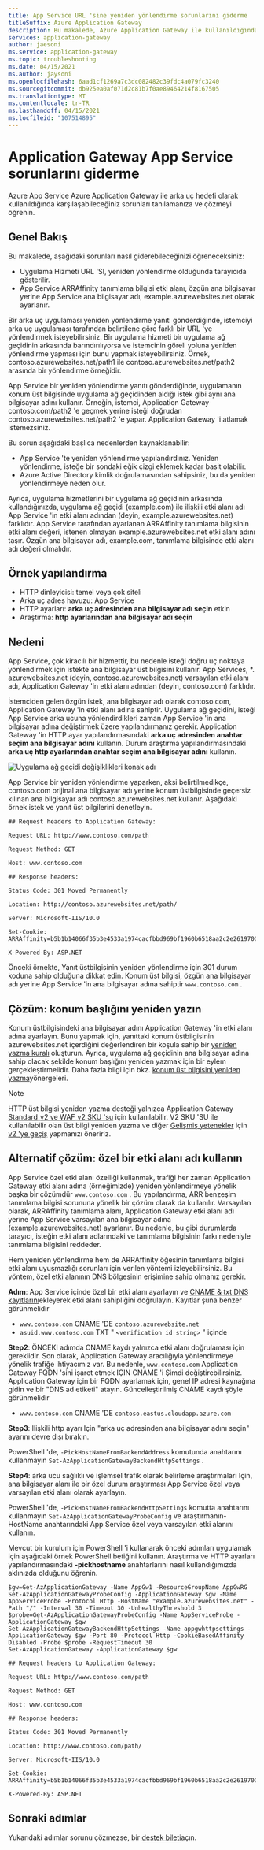 ```yaml
---
title: App Service URL 'sine yeniden yönlendirme sorunlarını giderme
titleSuffix: Azure Application Gateway
description: Bu makalede, Azure Application Gateway ile kullanıldığında yeniden yönlendirme sorununun nasıl giderileceği hakkında bilgi verilmektedir Azure App Service
services: application-gateway
author: jaesoni
ms.service: application-gateway
ms.topic: troubleshooting
ms.date: 04/15/2021
ms.author: jaysoni
ms.openlocfilehash: 6aad1cf1269a7c3dc082482c39fdc4a079fc3240
ms.sourcegitcommit: db925ea0af071d2c81b7f0ae89464214f8167505
ms.translationtype: MT
ms.contentlocale: tr-TR
ms.lasthandoff: 04/15/2021
ms.locfileid: "107514895"
---
```

# <a name="troubleshoot-app-service-issues-in-application-gateway"></a>Application Gateway App Service sorunlarını giderme

Azure App Service Azure Application Gateway ile arka uç hedefi olarak kullanıldığında karşılaşabileceğiniz sorunları tanılamanıza ve çözmeyi öğrenin.

## <a name="overview"></a>Genel Bakış

Bu makalede, aşağıdaki sorunları nasıl giderebileceğinizi öğreneceksiniz:

* Uygulama Hizmeti URL 'SI, yeniden yönlendirme olduğunda tarayıcıda gösterilir.
* App Service ARRAffinity tanımlama bilgisi etki alanı, özgün ana bilgisayar yerine App Service ana bilgisayar adı, example.azurewebsites.net olarak ayarlanır.

Bir arka uç uygulaması yeniden yönlendirme yanıtı gönderdiğinde, istemciyi arka uç uygulaması tarafından belirtilene göre farklı bir URL 'ye yönlendirmek isteyebilirsiniz. Bir uygulama hizmeti bir uygulama ağ geçidinin arkasında barındırılıyorsa ve istemcinin göreli yoluna yeniden yönlendirme yapması için bunu yapmak isteyebilirsiniz. Örnek, contoso.azurewebsites.net/path1 ile contoso.azurewebsites.net/path2 arasında bir yönlendirme örneğidir. 

App Service bir yeniden yönlendirme yanıtı gönderdiğinde, uygulamanın konum üst bilgisinde uygulama ağ geçidinden aldığı istek gibi aynı ana bilgisayar adını kullanır. Örneğin, istemci, Application Gateway contoso.com/path2 'e geçmek yerine isteği doğrudan contoso.azurewebsites.net/path2 'e yapar. Application Gateway 'i atlamak istemezsiniz.

Bu sorun aşağıdaki başlıca nedenlerden kaynaklanabilir:

- App Service 'te yeniden yönlendirme yapılandırdınız. Yeniden yönlendirme, isteğe bir sondaki eğik çizgi eklemek kadar basit olabilir.
- Azure Active Directory kimlik doğrulamasından sahipsiniz, bu da yeniden yönlendirmeye neden olur.

Ayrıca, uygulama hizmetlerini bir uygulama ağ geçidinin arkasında kullandığınızda, uygulama ağ geçidi (example.com) ile ilişkili etki alanı adı App Service 'in etki alanı adından (deyin, example.azurewebsites.net) farklıdır. App Service tarafından ayarlanan ARRAffinity tanımlama bilgisinin etki alanı değeri, istenen olmayan example.azurewebsites.net etki alanı adını taşır. Özgün ana bilgisayar adı, example.com, tanımlama bilgisinde etki alanı adı değeri olmalıdır.

## <a name="sample-configuration"></a>Örnek yapılandırma

- HTTP dinleyicisi: temel veya çok siteli
- Arka uç adres havuzu: App Service
- HTTP ayarları: **arka uç adresinden ana bilgisayar adı seçin** etkin
- Araştırma: **http ayarlarından ana bilgisayar adı seçin**

## <a name="cause"></a>Nedeni

App Service, çok kiracılı bir hizmettir, bu nedenle isteği doğru uç noktaya yönlendirmek için istekte ana bilgisayar üst bilgisini kullanır. App Services, *. azurewebsites.net (deyin, contoso.azurewebsites.net) varsayılan etki alanı adı, Application Gateway 'in etki alanı adından (deyin, contoso.com) farklıdır. 

İstemciden gelen özgün istek, ana bilgisayar adı olarak contoso.com, Application Gateway 'in etki alanı adına sahiptir. Uygulama ağ geçidini, isteği App Service arka ucuna yönlendirdikleri zaman App Service 'in ana bilgisayar adına değiştirmek üzere yapılandırmanız gerekir. Application Gateway 'in HTTP ayar yapılandırmasındaki **arka uç adresinden anahtar seçim ana bilgisayar adını** kullanın. Durum araştırma yapılandırmasındaki **arka uç http ayarlarından anahtar seçim ana bilgisayar adını** kullanın.



![Uygulama ağ geçidi değişiklikleri konak adı](./media/troubleshoot-app-service-redirection-app-service-url/appservice-1.png)

App Service bir yeniden yönlendirme yaparken, aksi belirtilmedikçe, contoso.com orijinal ana bilgisayar adı yerine konum üstbilgisinde geçersiz kılınan ana bilgisayar adı contoso.azurewebsites.net kullanır. Aşağıdaki örnek istek ve yanıt üst bilgilerini denetleyin.
```
## Request headers to Application Gateway:

Request URL: http://www.contoso.com/path

Request Method: GET

Host: www.contoso.com

## Response headers:

Status Code: 301 Moved Permanently

Location: http://contoso.azurewebsites.net/path/

Server: Microsoft-IIS/10.0

Set-Cookie: ARRAffinity=b5b1b14066f35b3e4533a1974cacfbbd969bf1960b6518aa2c2e2619700e4010;Path=/;HttpOnly;Domain=contoso.azurewebsites.net

X-Powered-By: ASP.NET
```
Önceki örnekte, Yanıt üstbilgisinin yeniden yönlendirme için 301 durum koduna sahip olduğuna dikkat edin. Konum üst bilgisi, özgün ana bilgisayar adı yerine App Service 'in ana bilgisayar adına sahiptir `www.contoso.com` .

## <a name="solution-rewrite-the-location-header"></a>Çözüm: konum başlığını yeniden yazın

Konum üstbilgisindeki ana bilgisayar adını Application Gateway 'in etki alanı adına ayarlayın. Bunu yapmak için, yanıttaki konum üstbilgisinin azurewebsites.net içerdiğini değerlendiren bir koşula sahip bir [yeniden yazma kuralı](./rewrite-http-headers.md) oluşturun. Ayrıca, uygulama ağ geçidinin ana bilgisayar adına sahip olacak şekilde konum başlığını yeniden yazmak için bir eylem gerçekleştirmelidir. Daha fazla bilgi için bkz. [konum üst bilgisini yeniden yazma](./rewrite-http-headers.md#modify-a-redirection-url)yönergeleri.

> [!NOTE]
> HTTP üst bilgisi yeniden yazma desteği yalnızca Application Gateway [Standard_v2 ve WAF_v2 SKU 'su](./application-gateway-autoscaling-zone-redundant.md) için kullanılabilir. V2 SKU 'SU ile kullanılabilir olan üst bilgi yeniden yazma ve diğer [Gelişmiş yetenekler](./application-gateway-autoscaling-zone-redundant.md#feature-comparison-between-v1-sku-and-v2-sku) için [v2 'ye geçiş](./migrate-v1-v2.md) yapmanızı öneririz.

## <a name="alternate-solution-use-a-custom-domain-name"></a>Alternatif çözüm: özel bir etki alanı adı kullanın

App Service özel etki alanı özelliği kullanmak, trafiği her zaman Application Gateway etki alanı adına (örneğimizde) yeniden yönlendirmeye yönelik başka bir çözümdür `www.contoso.com` . Bu yapılandırma, ARR benzeşim tanımlama bilgisi sorununa yönelik bir çözüm olarak da kullanılır. Varsayılan olarak, ARRAffinity tanımlama alanı, Application Gateway etki alanı adı yerine App Service varsayılan ana bilgisayar adına (example.azurewebsites.net) ayarlanır. Bu nedenle, bu gibi durumlarda tarayıcı, isteğin etki alanı adlarındaki ve tanımlama bilgisinin farkı nedeniyle tanımlama bilgisini reddeder.

Hem yeniden yönlendirme hem de ARRAffinity öğesinin tanımlama bilgisi etki alanı uyuşmazlığı sorunları için verilen yöntemi izleyebilirsiniz. Bu yöntem, özel etki alanının DNS bölgesinin erişimine sahip olmanız gerekir.

**Adım**: App Service içinde özel bir etki alanı ayarlayın ve [CNAME & txt DNS kayıtlarını](../app-service/app-service-web-tutorial-custom-domain.md#get-a-domain-verification-id)ekleyerek etki alanı sahipliğini doğrulayın.
Kayıtlar şuna benzer görünmelidir
-  `www.contoso.com` CNAME 'DE `contoso.azurewebsite.net`
-  `asuid.www.contoso.com` TXT " `<verification id string>` " içinde


**Step2**: ÖNCEKI adımda CNAME kaydı yalnızca etki alanı doğrulaması için gereklidir. Son olarak, Application Gateway aracılığıyla yönlendirmeye yönelik trafiğe ihtiyacımız var. Bu nedenle, `www.contoso.com` Application Gateway FQDN 'sini işaret etmek IÇIN CNAME 'i Şimdi değiştirebilirsiniz. Application Gateway için bir FQDN ayarlamak için, genel IP adresi kaynağına gidin ve bir "DNS ad etiketi" atayın. Güncelleştirilmiş CNAME kaydı şöyle görünmelidir 
-  `www.contoso.com` CNAME 'DE `contoso.eastus.cloudapp.azure.com`


**Step3**: Ilişkili http ayarı Için "arka uç adresinden ana bilgisayar adını seçin" ayarını devre dışı bırakın.

PowerShell 'de, `-PickHostNameFromBackendAddress` komutunda anahtarını kullanmayın `Set-AzApplicationGatewayBackendHttpSettings` .


**Step4**: arka ucu sağlıklı ve işlemsel trafik olarak belirleme araştırmaları Için, ana bilgisayar alanı ile bir özel durum araştırması App Service özel veya varsayılan etki alanı olarak ayarlayın.

PowerShell 'de, `-PickHostNameFromBackendHttpSettings` komutta anahtarını kullanmayın `Set-AzApplicationGatewayProbeConfig` ve araştırmanın-HostName anahtarındaki App Service özel veya varsayılan etki alanını kullanın.

Mevcut bir kurulum için PowerShell 'i kullanarak önceki adımları uygulamak için aşağıdaki örnek PowerShell betiğini kullanın. Araştırma ve HTTP ayarları yapılandırmasındaki **-pickhostname** anahtarlarını nasıl kullandığımızda aklınızda olduğunu öğrenin.

```azurepowershell-interactive
$gw=Get-AzApplicationGateway -Name AppGw1 -ResourceGroupName AppGwRG
Set-AzApplicationGatewayProbeConfig -ApplicationGateway $gw -Name AppServiceProbe -Protocol Http -HostName "example.azurewebsites.net" -Path "/" -Interval 30 -Timeout 30 -UnhealthyThreshold 3
$probe=Get-AzApplicationGatewayProbeConfig -Name AppServiceProbe -ApplicationGateway $gw
Set-AzApplicationGatewayBackendHttpSettings -Name appgwhttpsettings -ApplicationGateway $gw -Port 80 -Protocol Http -CookieBasedAffinity Disabled -Probe $probe -RequestTimeout 30
Set-AzApplicationGateway -ApplicationGateway $gw
```
  ```
  ## Request headers to Application Gateway:

  Request URL: http://www.contoso.com/path

  Request Method: GET

  Host: www.contoso.com

  ## Response headers:

  Status Code: 301 Moved Permanently

  Location: http://www.contoso.com/path/

  Server: Microsoft-IIS/10.0

  Set-Cookie: ARRAffinity=b5b1b14066f35b3e4533a1974cacfbbd969bf1960b6518aa2c2e2619700e4010;Path=/;HttpOnly;Domain=www.contoso.com

  X-Powered-By: ASP.NET
  ```
  ## <a name="next-steps"></a>Sonraki adımlar

Yukarıdaki adımlar sorunu çözmezse, bir [destek bileti](https://azure.microsoft.com/support/options/)açın.
